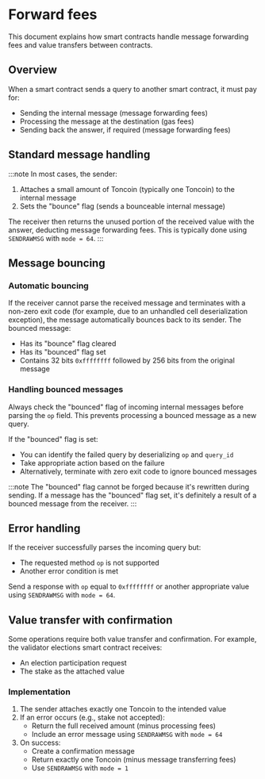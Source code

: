 # Forward fees

This document explains how smart contracts handle message forwarding fees and value transfers between contracts.

## Overview

When a smart contract sends a query to another smart contract, it must pay for:
- Sending the internal message (message forwarding fees)
- Processing the message at the destination (gas fees)
- Sending back the answer, if required (message forwarding fees)

## Standard message handling

:::note
In most cases, the sender:
1. Attaches a small amount of Toncoin (typically one Toncoin) to the internal message
2. Sets the "bounce" flag (sends a bounceable internal message)

The receiver then returns the unused portion of the received value with the answer, deducting message forwarding fees. This is typically done using `SENDRAWMSG` with `mode = 64`.
:::

## Message bouncing

### Automatic bouncing

If the receiver cannot parse the received message and terminates with a non-zero exit code (for example, due to an unhandled cell deserialization exception), the message automatically bounces back to its sender. The bounced message:
- Has its "bounce" flag cleared
- Has its "bounced" flag set
- Contains 32 bits `0xffffffff` followed by 256 bits from the original message

### Handling bounced messages

Always check the "bounced" flag of incoming internal messages before parsing the `op` field. This prevents processing a bounced message as a new query.

If the "bounced" flag is set:
- You can identify the failed query by deserializing `op` and `query_id`
- Take appropriate action based on the failure
- Alternatively, terminate with zero exit code to ignore bounced messages

:::note
The "bounced" flag cannot be forged because it's rewritten during sending. If a message has the "bounced" flag set, it's definitely a result of a bounced message from the receiver.
:::

## Error handling

If the receiver successfully parses the incoming query but:
- The requested method `op` is not supported
- Another error condition is met

Send a response with `op` equal to `0xffffffff` or another appropriate value using `SENDRAWMSG` with `mode = 64`.

## Value transfer with confirmation

Some operations require both value transfer and confirmation. For example, the validator elections smart contract receives:
- An election participation request
- The stake as the attached value

### Implementation

1. The sender attaches exactly one Toncoin to the intended value
2. If an error occurs (e.g., stake not accepted):
   - Return the full received amount (minus processing fees)
   - Include an error message using `SENDRAWMSG` with `mode = 64`
3. On success:
   - Create a confirmation message
   - Return exactly one Toncoin (minus message transferring fees)
   - Use `SENDRAWMSG` with `mode = 1`
